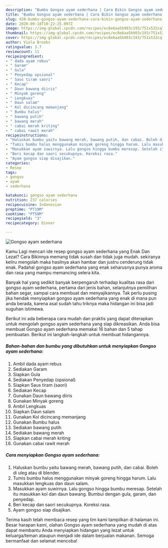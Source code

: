 ```yaml
---
description: "Bumbu Gongso ayam sederhana | Cara Bikin Gongso ayam sederhana Yang Enak Banget"
title: "Bumbu Gongso ayam sederhana | Cara Bikin Gongso ayam sederhana Yang Enak Banget"
slug: 420-bumbu-gongso-ayam-sederhana-cara-bikin-gongso-ayam-sederhana-yang-enak-banget
date: 2020-09-18T10:22:25.097Z
image: https://img-global.cpcdn.com/recipes/ec8e6aa5b903c193/751x532cq70/gongso-ayam-sederhana-foto-resep-utama.jpg
thumbnail: https://img-global.cpcdn.com/recipes/ec8e6aa5b903c193/751x532cq70/gongso-ayam-sederhana-foto-resep-utama.jpg
cover: https://img-global.cpcdn.com/recipes/ec8e6aa5b903c193/751x532cq70/gongso-ayam-sederhana-foto-resep-utama.jpg
author: Viola Brooks
ratingvalue: 3.7
reviewcount: 11
recipeingredient:
- " dada ayam rebus"
- " Garam"
- " Gula"
- " Penyedap opsional"
- " Saus tiram saori"
- " Kecap"
- " Daun bawang diiris"
- " Minyak goreng"
- " Lengkuas"
- " Daun salam"
- " Kol dicincang memanjang"
- " Bumbu halus"
- " bawang putih"
- " bawang merah"
- " cabai merah kriting"
- " cabai rawit merah"
recipeinstructions:
- "Haluskan bumbu yaitu bawang merah, bawang putih, dan cabai. Boleh di uleg atau di blender."
- "Tumis bumbu halus menggunakan minyak goreng hingga harum. Lalu masukkan lengkuas dan daun salam."
- "Masukkan ayam suwirnya. Lalu gongso hingga bumbu meresap. Setelah itu masukkan kol dan daun bawang. Bumbui dengan gula, garam, dan penyedap."
- "Beri kecap dan saori secukupnya. Koreksi rasa."
- "Ayam gongso siap disajikan."
categories:
- Resep
tags:
- gongso
- ayam
- sederhana

katakunci: gongso ayam sederhana 
nutrition: 237 calories
recipecuisine: Indonesian
preptime: "PT19M"
cooktime: "PT50M"
recipeyield: "3"
recipecategory: Dinner

---
```



![Gongso ayam sederhana](https://img-global.cpcdn.com/recipes/ec8e6aa5b903c193/751x532cq70/gongso-ayam-sederhana-foto-resep-utama.jpg)

Kamu Lagi mencari ide resep gongso ayam sederhana yang Enak Dan Lezat? Cara Bikinnya memang tidak susah dan tidak juga mudah. sekiranya keliru mengolah maka hasilnya akan hambar dan justru cenderung tidak enak. Padahal gongso ayam sederhana yang enak seharusnya punya aroma dan rasa yang mampu memancing selera kita.

Banyak hal yang sedikit banyak berpengaruh terhadap kualitas rasa dari gongso ayam sederhana, pertama dari jenis bahan, selanjutnya pemilihan bahan segar, sampai cara membuat dan menyajikannya. Tak perlu pusing jika hendak menyiapkan gongso ayam sederhana yang enak di mana pun anda berada, karena asal sudah tahu triknya maka hidangan ini bisa jadi suguhan istimewa.




Berikut ini ada beberapa cara mudah dan praktis yang dapat diterapkan untuk mengolah gongso ayam sederhana yang siap dikreasikan. Anda bisa membuat Gongso ayam sederhana memakai 16 bahan dan 5 tahap pembuatan. Berikut ini langkah-langkah untuk membuat hidangannya.

<!--inarticleads1-->

##### Bahan-bahan dan bumbu yang dibutuhkan untuk menyiapkan Gongso ayam sederhana:

1. Ambil  dada ayam rebus
1. Sediakan  Garam
1. Siapkan  Gula
1. Sediakan  Penyedap (opsional)
1. Siapkan  Saus tiram (saori)
1. Sediakan  Kecap
1. Gunakan  Daun bawang diiris
1. Gunakan  Minyak goreng
1. Ambil  Lengkuas
1. Siapkan  Daun salam
1. Gunakan  Kol dicincang memanjang
1. Gunakan  Bumbu halus
1. Sediakan  bawang putih
1. Sediakan  bawang merah
1. Siapkan  cabai merah kriting
1. Gunakan  cabai rawit merah




<!--inarticleads2-->

##### Cara menyiapkan Gongso ayam sederhana:

1. Haluskan bumbu yaitu bawang merah, bawang putih, dan cabai. Boleh di uleg atau di blender.
1. Tumis bumbu halus menggunakan minyak goreng hingga harum. Lalu masukkan lengkuas dan daun salam.
1. Masukkan ayam suwirnya. Lalu gongso hingga bumbu meresap. Setelah itu masukkan kol dan daun bawang. Bumbui dengan gula, garam, dan penyedap.
1. Beri kecap dan saori secukupnya. Koreksi rasa.
1. Ayam gongso siap disajikan.




Terima kasih telah membaca resep yang tim kami tampilkan di halaman ini. Besar harapan kami, olahan Gongso ayam sederhana yang mudah di atas dapat membantu Anda menyiapkan hidangan yang lezat untuk keluarga/teman ataupun menjadi ide dalam berjualan makanan. Semoga bermanfaat dan selamat mencoba!
